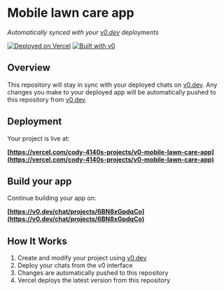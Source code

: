 # Mobile lawn care app

*Automatically synced with your [v0.dev](https://v0.dev) deployments*

[![Deployed on Vercel](https://img.shields.io/badge/Deployed%20on-Vercel-black?style=for-the-badge&logo=vercel)](https://vercel.com/cody-4140s-projects/v0-mobile-lawn-care-app)
[![Built with v0](https://img.shields.io/badge/Built%20with-v0.dev-black?style=for-the-badge)](https://v0.dev/chat/projects/6BN8xGpdqCo)

## Overview

This repository will stay in sync with your deployed chats on [v0.dev](https://v0.dev).
Any changes you make to your deployed app will be automatically pushed to this repository from [v0.dev](https://v0.dev).

## Deployment

Your project is live at:

**[https://vercel.com/cody-4140s-projects/v0-mobile-lawn-care-app](https://vercel.com/cody-4140s-projects/v0-mobile-lawn-care-app)**

## Build your app

Continue building your app on:

**[https://v0.dev/chat/projects/6BN8xGpdqCo](https://v0.dev/chat/projects/6BN8xGpdqCo)**

## How It Works

1. Create and modify your project using [v0.dev](https://v0.dev)
2. Deploy your chats from the v0 interface
3. Changes are automatically pushed to this repository
4. Vercel deploys the latest version from this repository